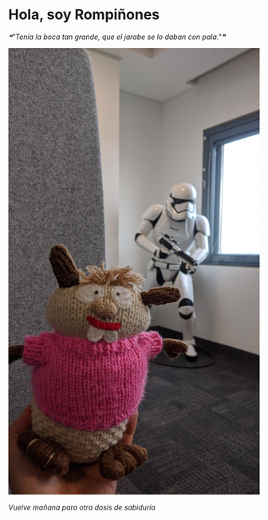 # Hola, soy Rompiñones

<!--STARTS_HERE_QUOTE_README-->
<i>❝"Tenía la boca tan grande, que el jarabe se lo daban con pala."❞</i>
<!--ENDS_HERE_QUOTE_README-->

<!--START_SECTION:update_image-->
![alt text](https://raw.githubusercontent.com/focaalvarez/rompinones/main/.github/images/IMG_20220518_180120.jpg?raw=true)
<!--END_SECTION:update_image-->

*Vuelve mañana para otra dosis de sabiduría*
